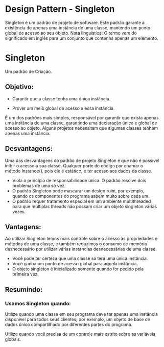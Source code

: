 # Design Pattern - Singleton
Singleton é um padrão de projeto de software. Este padrão garante a existência de apenas uma instância de uma classe, mantendo um ponto global de acesso ao seu objeto. Nota linguística: O termo vem do significado em inglês para um conjunto que contenha apenas um elemento.

# Singleton 
Um padrão de Criação.

## Objetivo:
- Garantir que a classe tenha uma única instância.

- Prover um meio global de acesso a essa instância.

É um dos padrões mais simples, responsável por garantir que exista apenas uma instância de uma classe, garantindo uma declaração única e global de acesso ao objeto. Alguns projetos necessitam que algumas classes tenham apenas uma instância.

## Desvantagens:
Uma das desvantagens do padrão de projeto Singleton é que não é possível inibir o acesso a sua classe. Qualquer parte do código por chamar o método Instance(), pois ele é estático, e ter acesso aos dados da classe.

- Viola o princípio de responsabilidade única. O padrão resolve dois problemas de uma só vez.
- O padrão Singleton pode mascarar um design ruim, por exemplo, quando os componentes do programa sabem muito sobre cada um.
- O padrão requer tratamento especial em um ambiente multithreaded para que múltiplas threads não possam criar um objeto singleton várias vezes.

## Vantagens: 
Ao utilizar Singleton temos mais controle sobre o acesso às propriedades e métodos de uma classe, e também reduzimos o consumo de memória desnecessário por utilizar várias instancias desnecessárias de uma classe.

- Você pode ter certeza que uma classe só terá uma única instância.
- Você ganha um ponto de acesso global para aquela instância.
- O objeto singleton é inicializado somente quando for pedido pela primeira vez.

## Resumindo:
### Usamos Singleton quando:

Utilize quando uma classe em seu programa deve ter apenas uma instância disponível para todos seus clientes; por exemplo, um objeto de base de dados único compartilhado por diferentes partes do programa.

Utilize quando você precisa de um controle mais estrito sobre as variáveis globais.

